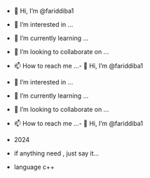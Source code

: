 - 👋 Hi, I’m @fariddiba1
- 👀 I’m interested in ...
- 🌱 I’m currently learning ...
- 💞️ I’m looking to collaborate on ...
- 📫 How to reach me ...- 👋 Hi, I’m @fariddiba1
- 👀 I’m interested in ...
- 🌱 I’m currently learning ...
- 💞️ I’m looking to collaborate on ...
- 📫 How to reach me ...- 👋 Hi, I’m @fariddiba1

- 2024


- if anything need , just say it...

<!---
fariddiba1/fariddiba1 is a ✨ special ✨ repository because its `README.md` (this file) appears on your GitHub profile.
You can click the Preview link to take a look at your changes.
--->
- language c++
